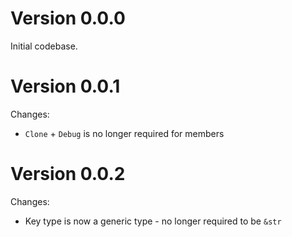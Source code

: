 # Version 0.0.0

Initial codebase.

# Version 0.0.1

Changes:
* `Clone` + `Debug` is no longer required for members

# Version 0.0.2

Changes:
* Key type is now a generic type - no longer required to be `&str`
